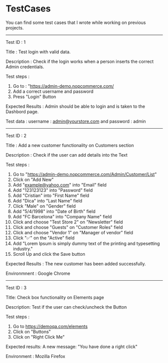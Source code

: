 # TestCases

You can find some test cases that I wrote while working on previous projects. 

______________________________________________________________________________________________________________________________________________________________________

Test ID : 1

Title : Test login with valid data. 

Description : Check if the login works when a person inserts the correct Admin credentials. 

Test steps : 

1. Go to : "https://admin-demo.nopcommerce.com/
2. Add a correct username and password
3. Press "Login" Button

 Expected Results : Admin should be able to login and is taken to the Dashbord page.
   
 Test data : username : admin@yourstore.com and password : admin

______________________________________________________________________________________________________________________________________________________________________

  

   Test ID : 2

   Title : Add a new customer functionality on Customers section

   Description : Check if the user can add details into the Text 

   Test steps : 

   1. Go to "https://admin-demo.nopcommerce.com/Admin/Customer/List"
   2. Click on "Add New"
   3. Add "example@yahoo.com" into "Email" field
   4. Add "123123123" into "Password" field
   5. Add "Cristian" into "First Name" field
   6. Add "Dica" into "Last Name" field
   7. Click "Male" on "Gender" field
   8. Add "5/4/1998" into "Date of Birth" field
   9. Add "FC Barcelona" into "Company Name" field
   10. Click and choose "Test Store 2" on "Newsletter" field
   11. Click and choose "Guests" on "Customer Roles" field
   12. Click and choose "Vendor 1" on "Manager of vendor" field
   13. Click "✅" on the "Active" field
   14. Add "Lorem Ipsum is simply dummy text of the printing and typesetting industry."
   15. Scroll Up and click the Save button 

   Expected Results : The new customer has been added successfully. 

   Environmnent : Google Chrome  
   ____________________________________________________________________________________________________________________________________________________________________

   Test ID : 3

   
   Title: Check box functionality on Elements page

   Description: Test if the user can check/uncheck the Button

   Test steps : 
   
   1. Go to https://demoqa.com/elements
   2. Click on "Buttons"
   3. Click on "Right Click Me"

   Expected results: A new message: "You have done a right click" 

   Environment : Mozilla Firefox
      

